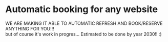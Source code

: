 # Automatic booking for any website</br>
WE ARE MAKING IT ABLE TO AUTOMATIC REFRESH AND BOOK/RESERVE ANYTHING FOR YOU!!!</br>
but of course it's work in progres... Estimated to be done by year 2030!! :)
